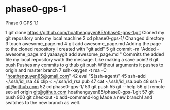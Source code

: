 phase0-gps-1
============

Phase 0 GPS 1.1

1  git clone https://github.com/hoathenguyen85/phase0-gps-1.git
Cloned my git repository onto my local machine
2  cd phase0-gps-1/
Changed directory
3  touch awesome_page.md
4  git add awesome_page.md
Adding the page to the cloned repository I created with "git add"
5  git commit -m "Added - awesome_page.md yaaaaygit add awesome_page.md "
Commits the added file my local repository wuth the message. Like making a save point!
6  git push
Pushes my commits to github
git push <remote> <branch>
Without arguments it pushes to origin and master branch
7  ssh-keygen -t rsa -C "hoathenguyen85@gmail.com"
   42  eval "$(ssh-agent)"
   45  ssh-add ~/.ssh/id_rsa
   46  clip < ~/.ssh/id_rsa.pub
   47  cat ~/.ssh/id_rsa.pub
   48  ssh -T git@github.com
   52  cd phase0-gps-1/
   53  git push
   55  git --help
   56  git remote set-url origin git@github.com:hoathenguyen85/phase0-gps-1.git
   57  git push
900  git checkout -b add-command-log
Made a new branch! and switches to the new branch as well.
